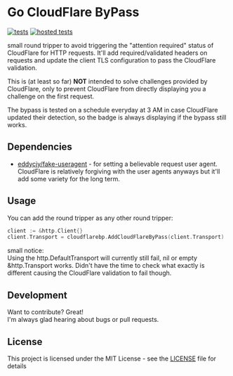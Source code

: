 # Go CloudFlare ByPass
[![tests](https://github.com/m41k1n4177/cloudflare-bp-go/actions/workflows/tests.yml/badge.svg)](https://github.com/m41k1n4177/cloudflare-bp-go/actions/workflows/tests.yml)
[![hosted tests](https://github.com/m41k1n4177/cloudflare-bp-go/actions/workflows/self.yml/badge.svg)](https://github.com/m41k1n4177/cloudflare-bp-go/actions/workflows/self.yml)


small round tripper to avoid triggering the "attention required" status of CloudFlare for HTTP requests.
It'll add required/validated headers on requests and update the client TLS configuration to pass the CloudFlare validation.

This is (at least so far) **NOT** intended to solve challenges provided by CloudFlare, only to prevent CloudFlare from directly displaying you a challenge on the first request.

The bypass is tested on a schedule everyday at 3 AM in case CloudFlare updated their detection, so the badge is always displaying if the bypass still works.

## Dependencies
- [eddycjy/fake-useragent](https://github.com/EDDYCJY/fake-useragent) - for setting a believable request user agent.
CloudFlare is relatively forgiving with the user agents anyways but it'll add some variety for the long term.

## Usage
You can add the round tripper as any other round tripper:
```go
client := &http.Client{}
client.Transport = cloudflarebp.AddCloudFlareByPass(client.Transport)
```

small notice:  
Using the http.DefaultTransport will currently still fail, nil or empty &http.Transport works.
Didn't have the time to check what exactly is different causing the CloudFlare validation to fail though.

## Development
Want to contribute? Great!  
I'm always glad hearing about bugs or pull requests.

## License
This project is licensed under the MIT License - see the [LICENSE](LICENSE) file for details
